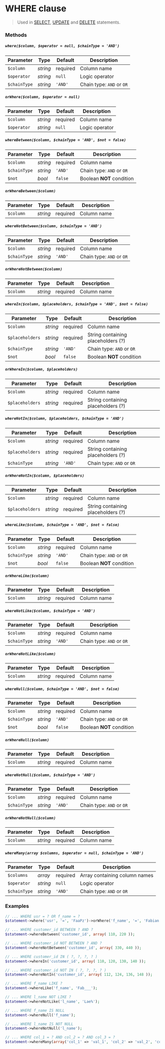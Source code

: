 # WHERE clause

> Used in [SELECT](https://github.com/FaaPz/PDO/blob/master/docs/Statement/SELECT.md), [UPDATE](https://github.com/FaaPz/PDO/blob/master/docs/Statement/UPDATE.md) and [DELETE](https://github.com/FaaPz/PDO/blob/master/docs/Statement/DELETE.md) statements.

### Methods

##### `where($column, $operator = null, $chainType = 'AND')`

Parameter | Type | Default | Description
--- | --- | --- | ---
`$column` | *string* | required | Column name
`$operator` | *string* | `null` | Logic operator
`$chainType` | *string* | `'AND'` | Chain type: `AND` or `OR`

##### `orWhere($column, $operator = null)`

Parameter | Type | Default | Description
--- | --- | --- | ---
`$column` | *string* | required | Column name
`$operator` | *string* | `null` | Logic operator

##### `whereBetween($column, $chainType = 'AND', $not = false)`

Parameter | Type | Default | Description
--- | --- | --- | ---
`$column` | *string* | required | Column name
`$chainType` | *string* | `'AND'` | Chain type: `AND` or `OR`
`$not` | *bool* | `false` | Boolean **NOT** condition

##### `orWhereBetween($column)`

Parameter | Type | Default | Description
--- | --- | --- | ---
`$column` | *string* | required | Column name

##### `whereNotBetween($column, $chainType = 'AND')`

Parameter | Type | Default | Description
--- | --- | --- | ---
`$column` | *string* | required | Column name
`$chainType` | *string* | `'AND'` | Chain type: `AND` or `OR`

##### `orWhereNotBetween($column)`

Parameter | Type | Default | Description
--- | --- | --- | ---
`$column` | *string* | required | Column name

##### `whereIn($column, $placeholders, $chainType = 'AND', $not = false)`

Parameter | Type | Default | Description
--- | --- | --- | ---
`$column` | *string* | required | Column name
`$placeholders` | *string* | required | String containing placeholders (?)
`$chainType` | *string* | `'AND'` | Chain type: `AND` or `OR`
`$not` | *bool* | `false` | Boolean **NOT** condition

##### `orWhereIn($column, $placeholders)`

Parameter | Type | Default | Description
--- | --- | --- | ---
`$column` | *string* | required | Column name
`$placeholders` | *string* | required | String containing placeholders (?)

##### `whereNotIn($column, $placeholders, $chainType = 'AND')`

Parameter | Type | Default | Description
--- | --- | --- | ---
`$column` | *string* | required | Column name
`$placeholders` | *string* | required | String containing placeholders (?)
`$chainType` | *string* | `'AND'` | Chain type: `AND` or `OR`

##### `orWhereNotIn($column, $placeholders)`

Parameter | Type | Default | Description
--- | --- | --- | ---
`$column` | *string* | required | Column name
`$placeholders` | *string* | required | String containing placeholders (?)

##### `whereLike($column, $chainType = 'AND', $not = false)`

Parameter | Type | Default | Description
--- | --- | --- | ---
`$column` | *string* | required | Column name
`$chainType` | *string* | `'AND'` | Chain type: `AND` or `OR`
`$not` | *bool* | `false` | Boolean **NOT** condition

##### `orWhereLike($column)`

Parameter | Type | Default | Description
--- | --- | --- | ---
`$column` | *string* | required | Column name

##### `whereNotLike($column, $chainType = 'AND')`

Parameter | Type | Default | Description
--- | --- | --- | ---
`$column` | *string* | required | Column name
`$chainType` | *string* | `'AND'` | Chain type: `AND` or `OR`

##### `orWhereNotLike($column)`

Parameter | Type | Default | Description
--- | --- | --- | ---
`$column` | *string* | required | Column name

##### `whereNull($column, $chainType = 'AND', $not = false)`

Parameter | Type | Default | Description
--- | --- | --- | ---
`$column` | *string* | required | Column name
`$chainType` | *string* | `'AND'` | Chain type: `AND` or `OR`
`$not` | *bool* | `false` | Boolean **NOT** condition

##### `orWhereNull($column)`

Parameter | Type | Default | Description
--- | --- | --- | ---
`$column` | *string* | required | Column name

##### `whereNotNull($column, $chainType = 'AND')`

Parameter | Type | Default | Description
--- | --- | --- | ---
`$column` | *string* | required | Column name
`$chainType` | *string* | `'AND'` | Chain type: `AND` or `OR`

##### `orWhereNotNull($column)`

Parameter | Type | Default | Description
--- | --- | --- | ---
`$column` | *string* | required | Column name

##### `whereMany(array $columns, $operator = null, $chainType = 'AND')`

Parameter | Type | Default | Description
--- | --- | --- | ---
`$columns` | *array* | required | Array containing column names
`$operator` | *string* | `null` | Logic operator
`$chainType` | *string* | `'AND'` | Chain type: `AND` or `OR`

### Examples

```php
// ... WHERE usr = ? OR f_name = ?
$statement->where('usr', '=', 'FaaPz')->orWhere('f_name', '=', 'Fabian');

// ... WHERE customer_id BETWEEN ? AND ?
$statement->whereBetween('customer_id', array( 110, 220 ));

// ... WHERE customer_id NOT BETWEEN ? AND ?
$statement->whereNotBetween('customer_id', array( 330, 440 ));

// ... WHERE customer_id IN ( ?, ?, ?, ? )
$statement->whereIn('customer_id', array( 110, 120, 130, 140 ));

// ... WHERE customer_id NOT IN ( ?, ?, ?, ? )
$statement->whereNotIn('customer_id', array( 112, 124, 136, 148 ));

// ... WHERE f_name LIKE ?
$statement->whereLike('f_name', 'Fab___');

// ... WHERE l_name NOT LIKE ?
$statement->whereNotLike('l_name', 'Lae%');

// ... WHERE f_name IS NULL
$statement->whereNull('f_name');

// ... WHERE l_name IS NOT NULL
$statement->whereNotNull('l_name');

// ... WHERE col_1 = ? AND col_2 = ? AND col_3 = ?
$statement->whereMany(array('col_1' => 'val_1', 'col_2' => 'val_2', 'col_3' => 'val_3'), '=');
```
